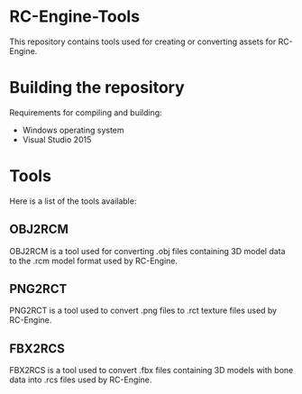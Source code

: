 # RC-Engine-Tools
This repository contains tools used for creating or converting assets for RC-Engine.

# Building the repository
Requirements for compiling and building:
- Windows operating system
- Visual Studio 2015

# Tools
Here is a list of the tools available:

## OBJ2RCM
OBJ2RCM is a tool used for converting .obj files containing 3D model data to the .rcm model format used by RC-Engine.

## PNG2RCT
PNG2RCT is a tool used to convert .png files to .rct texture files used by RC-Engine.

## FBX2RCS
FBX2RCS is a tool used to convert .fbx files containing 3D models with bone data into .rcs files used by RC-Engine.